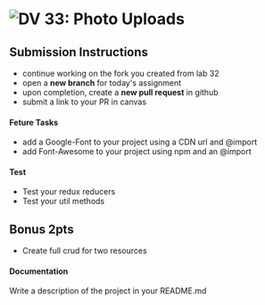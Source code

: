 ![DV](https://www.deltavcodeschool.com/wp-content/uploads/DeltaV.png) 33: Photo Uploads
======

## Submission Instructions
* continue working on the fork you created from lab 32
* open a **new branch** for today's assignment
* upon completion, create a **new pull request** in github
* submit a link to your PR in canvas

#### Feture Tasks
* add a Google-Font to your project using a CDN url and @import
* add Font-Awesome to your project using npm and an @import

#### Test
* Test your redux reducers
* Test your util methods

## Bonus 2pts
* Create full crud for two resources

####  Documentation  
Write a description of the project in your README.md
